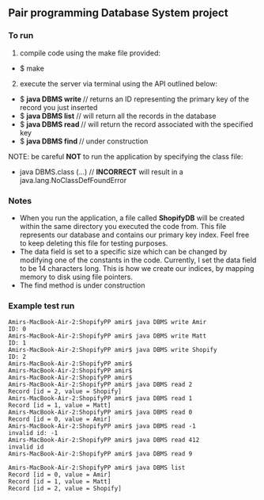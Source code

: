 ## Pair programming Database System project

### To run

1. compile code using the make file provided:
  * $ make 
2. execute the server via terminal using the API outlined below:

* $ **java DBMS write <DATA>**  // returns an ID representing the primary key of the record you just inserted
* $ **java DBMS list**          // will return all the records in the database 
* $ **java DBMS read <KEY>**    // will return the record associated with the specified key 
* $ **java DBMS find <DATA>**   // under construction

NOTE: be careful **NOT** to run the application by specifying the class file: 
* java DBMS.class (...) // **INCORRECT** will result in a java.lang.NoClassDefFoundError

### Notes

* When you run the application, a file called **ShopifyDB** will be created within the same directory you executed the code from. This file represents our database and contains our primary key index. Feel free to keep deleting this file for testing purposes.
* The data field is set to a specific size which can be changed by modifying one of the constants in the code. Currently, I set the data field to be 14 characters long. This is how we create our indices, by mapping memory to disk using file pointers. 
* The find method is under construction

### Example test run
```
Amirs-MacBook-Air-2:ShopifyPP amir$ java DBMS write Amir
ID: 0
Amirs-MacBook-Air-2:ShopifyPP amir$ java DBMS write Matt
ID: 1
Amirs-MacBook-Air-2:ShopifyPP amir$ java DBMS write Shopify
ID: 2
Amirs-MacBook-Air-2:ShopifyPP amir$ 
Amirs-MacBook-Air-2:ShopifyPP amir$ 
Amirs-MacBook-Air-2:ShopifyPP amir$ 
Amirs-MacBook-Air-2:ShopifyPP amir$ java DBMS read 2
Record [id = 2, value = Shopify]
Amirs-MacBook-Air-2:ShopifyPP amir$ java DBMS read 1
Record [id = 1, value = Matt]
Amirs-MacBook-Air-2:ShopifyPP amir$ java DBMS read 0
Record [id = 0, value = Amir]
Amirs-MacBook-Air-2:ShopifyPP amir$ java DBMS read -1
invalid id: -1
Amirs-MacBook-Air-2:ShopifyPP amir$ java DBMS read 412
invalid id
Amirs-MacBook-Air-2:ShopifyPP amir$ java DBMS read 9

Amirs-MacBook-Air-2:ShopifyPP amir$ java DBMS list
Record [id = 0, value = Amir]
Record [id = 1, value = Matt]
Record [id = 2, value = Shopify]

```





